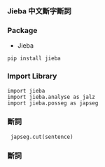 ### Jieba 中文斷字斷詞

### Package
* Jieba
~~~
pip install jieba
~~~

### Import Library
~~~
import jieba
import jieba.analyse as jalz
import jieba.posseg as japseg
~~~
### 斷詞
~~~
 japseg.cut(sentence)
~~~
### 斷詞
